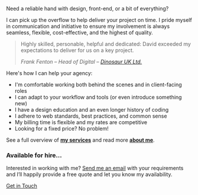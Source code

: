 <p class="p--large">Need a reliable hand with design, front-end, or a bit of everything?</p>

I can pick up the overflow to help deliver your project on time. I pride myself in communication and initiative to ensure my involvement is always seamless, flexible, cost-effective, and the highest of quality.

<blockquote>
  <p class="p--large p--quote">Highly skilled, personable, helpful and dedicated: David exceeded my expectations to deliver for us on a key project.</p>
  <p class="p--small"><cite>Frank Fenton &ndash; Head of Digital &ndash; <a href="http://www.dinosaur.co.uk/" target="_blank">Dinosaur UK Ltd.</a></cite></p>
</blockquote>

Here's how I can help your agency:

* I'm comfortable working both behind the scenes and in client-facing roles
* I can adapt to your workflow and tools (or even introduce something new)
* I have a design education and an even longer history of coding
* I adhere to web standards, best practices, and common sense
* My billing time is flexible and my rates are competitive
* Looking for a fixed price? No problem!

See a full overview of [**my services**](/services/) and read more [**about me**](/about/).

<div class="b-boxed b-boxed--dark u-dark">
  <h3>Available for hire&hellip;</h3>
  <p>Interested in working with me? <a href="/contact/">Send me an email</a> with your requirements and I’ll happily provide a free quote and let you know my availability.</p>
  <a href="/contact/" class="e-button e-button--bg1">Get in Touch</a>
</div>
